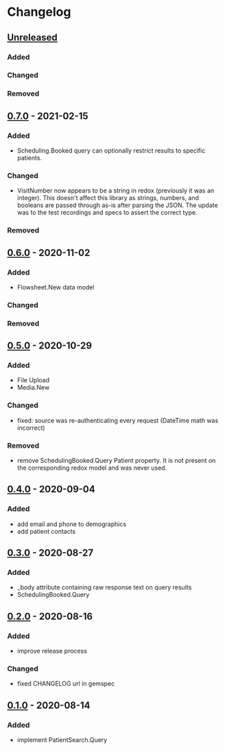# Changelog

## [Unreleased]
### Added

### Changed

### Removed

## [0.7.0] - 2021-02-15
[0.7.0]: https://github.com/patient-discovery/redox-client/releases/tag/v0.7.0
### Added
- Scheduling.Booked query can optionally restrict results to specific patients.

### Changed
- VisitNumber now appears to be a string in redox (previously it was an integer). This doesn't affect this library as strings, numbers, and booleans are passed through as-is after parsing the JSON. The update was to the test recordings and specs to assert the correct type.

### Removed
## [0.6.0] - 2020-11-02
### Added
- Flowsheet.New data model

### Changed

### Removed

## [0.5.0] - 2020-10-29
### Added
- File Upload
- Media.New

### Changed
- fixed: source was re-authenticating every request (DateTime math was incorrect)

### Removed
- remove SchedulingBooked.Query Patient property. It is not present on the corresponding redox model and was never used.

## [0.4.0] - 2020-09-04
### Added
- add email and phone to demographics
- add patient contacts

## [0.3.0] - 2020-08-27
### Added
- _body attribute containing raw response text on query results
- SchedulingBooked.Query

## [0.2.0] - 2020-08-16
### Added
- improve release process

### Changed
- fixed CHANGELOG url in gemspec

## [0.1.0] - 2020-08-14
### Added
- implement PatientSearch.Query

[0.1.0]: https://github.com/patient-discovery/redox-client/releases/tag/v0.1.0
[0.2.0]: https://github.com/patient-discovery/redox-client/releases/tag/v0.2.0
[0.3.0]: https://github.com/patient-discovery/redox-client/releases/tag/v0.3.0
[0.4.0]: https://github.com/patient-discovery/redox-client/releases/tag/v0.4.0
[0.5.0]: https://github.com/patient-discovery/redox-client/releases/tag/v0.5.0
[0.6.0]: https://github.com/patient-discovery/redox-client/releases/tag/v0.6.0
[Unreleased]: https://github.com/patient-discovery/redox-client/compare/v0.7.0...HEAD
